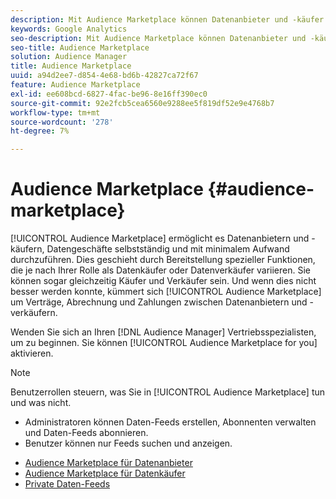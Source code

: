 ```yaml
---
description: Mit Audience Marketplace können Datenanbieter und -käufer Datengeschäfte auf Self-Service-Art und mit minimalem Aufwand ausführen. Dies geschieht durch Bereitstellung spezieller Funktionen, die je nach Ihrer Rolle als Datenkäufer oder Datenverkäufer variieren. Sie können sogar gleichzeitig Käufer und Verkäufer sein. Und wenn dies nicht besser werden kann, kümmert sich Audience Marketplace um Verträge, Abrechnung und Zahlungen zwischen Datenanbietern und Verkäufern.
keywords: Google Analytics
seo-description: Mit Audience Marketplace können Datenanbieter und -käufer Datengeschäfte auf Self-Service-Art und mit minimalem Aufwand ausführen. Dies geschieht durch Bereitstellung spezieller Funktionen, die je nach Ihrer Rolle als Datenkäufer oder Datenverkäufer variieren. Sie können sogar gleichzeitig Käufer und Verkäufer sein. Und wenn dies nicht besser werden kann, kümmert sich Audience Marketplace um Verträge, Abrechnung und Zahlungen zwischen Datenanbietern und Verkäufern.
seo-title: Audience Marketplace
solution: Audience Manager
title: Audience Marketplace
uuid: a94d2ee7-d854-4e68-bd6b-42827ca72f67
feature: Audience Marketplace
exl-id: ee608bcd-6827-4fac-be96-8e16ff390ec0
source-git-commit: 92e2fcb5cea6560e9288ee5f819df52e9e4768b7
workflow-type: tm+mt
source-wordcount: '278'
ht-degree: 7%

---
```


# Audience Marketplace {#audience-marketplace}

[!UICONTROL Audience Marketplace] ermöglicht es Datenanbietern und -käufern, Datengeschäfte selbstständig und mit minimalem Aufwand durchzuführen. Dies geschieht durch Bereitstellung spezieller Funktionen, die je nach Ihrer Rolle als Datenkäufer oder Datenverkäufer variieren. Sie können sogar gleichzeitig Käufer und Verkäufer sein. Und wenn dies nicht besser werden konnte, kümmert sich [!UICONTROL Audience Marketplace] um Verträge, Abrechnung und Zahlungen zwischen Datenanbietern und -verkäufern.

Wenden Sie sich an Ihren [!DNL Audience Manager] Vertriebsspezialisten, um zu beginnen. Sie können [!UICONTROL Audience Marketplace for you] aktivieren.

>[!NOTE]
>
>Benutzerrollen steuern, was Sie in [!UICONTROL Audience Marketplace] tun und was nicht.
>
> * Administratoren können Daten-Feeds erstellen, Abonnenten verwalten und Daten-Feeds abonnieren.
> * Benutzer können nur Feeds suchen und anzeigen.


* [Audience Marketplace für Datenanbieter](/help/using/features/audience-marketplace/marketplace-data-providers/marketplace-data-providers.md)
* [Audience Marketplace für Datenkäufer](/help/using/features/audience-marketplace/marketplace-data-buyers/marketplace-data-buyers.md)
* [Private Daten-Feeds](/help/using/features/audience-marketplace/marketplace-private-feeds.md)

